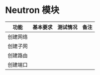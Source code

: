 # Neutron 模块

|功能|基本要求|测试情况|备注|
|----|--------|--------|----|
|创建网络||||
|创建子网||||
|创建路由||||
|创建端口||||

